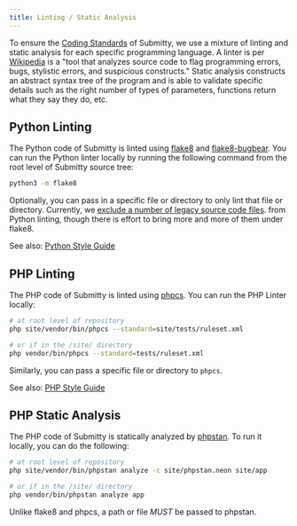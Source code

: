 ```yaml
---
title: Linting / Static Analysis
---
```


To ensure the [Coding Standards](/developer/coding_style_guide) of Submitty, we use a mixture
of linting and static analysis for each specific programming language.
A linter is per [Wikipedia](https://en.wikipedia.org/wiki/Lint_(software))
is a "tool that analyzes source code to flag programming errors, bugs, stylistic errors, and suspicious constructs."
Static analysis constructs an abstract syntax tree of the program and is able to validate
specific details such as the right number of types of parameters, functions return what they say they do, etc.

## Python Linting

The Python code of Submitty is linted using [flake8](https://flake8.pycqa.org/en/latest/) and 
[flake8-bugbear](https://github.com/PyCQA/flake8-bugbear). You can run the Python linter locally by running the following command from the root level of
Submitty source tree:

```bash
python3 -m flake8
```

Optionally, you can pass in a specific file or directory to only lint that file or directory.
Currently, we [exclude a number of legacy source code files](https://github.com/Submitty/Submitty/blob/master/.flake8).
from Python linting, 
though there is effort to bring more and more of them under flake8.

See also: [Python Style Guide](/developer/coding_style_guide/python)


## PHP Linting

The PHP code of Submitty is  linted using [phpcs](https://github.com/squizlabs/PHP_CodeSniffer). You can run the PHP Linter locally:

```bash
# at root level of repository
php site/vendor/bin/phpcs --standard=site/tests/ruleset.xml

# or if in the /site/ directory
php vendor/bin/phpcs --standard=tests/ruleset.xml
```

Similarly, you can pass a specific file or directory to `phpcs`.

See also: [PHP Style Guide](/developer/coding_style_guide/php)


## PHP Static Analysis

The PHP code of Submitty is statically analyzed by [phpstan](https://phpstan.org/user-guide/getting-started).
To run it locally, you can do the following:

```bash
# at root level of repository
php site/vendor/bin/phpstan analyze -c site/phpstan.neon site/app

# or if in the /site/ directory
php vendor/bin/phpstan analyze app
```

Unlike flake8 and phpcs, a path or file _MUST_ be passed to phpstan.
